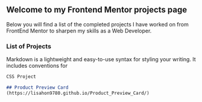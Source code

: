 ## Welcome to my Frontend Mentor projects page

Below you will find a list of the completed projects I have worked on from FrontEnd Mentor to sharpen my skills as a Web Developer.

### List of Projects

Markdown is a lightweight and easy-to-use syntax for styling your writing. It includes conventions for

```markdown
CSS Project

## Product Preview Card
(https://lisahon9780.github.io/Product_Preview_Card/)

```

